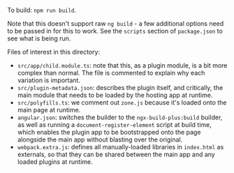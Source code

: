 To build: `npm run build`.

Note that this doesn't support raw `ng build` - a few additional options need to be passed in for this to work. See the
`scripts` section of `package.json` to see what is being run.

Files of interest in this directory:

*   `src/app/child.module.ts`: note that this, as a plugin module, is a bit more complex than normal. The file is 
    commented to explain why each variation is important.
*   `src/plugin-metadata.json`: describes the plugin itself, and critically, the main module that needs to be loaded by
    the hosting app at runtime.
*   `src/polyfills.ts`: we comment out `zone.js` because it's loaded onto the main page at runtime.
*   `angular.json`: switches the builder to the `ngx-build-plus:build` builder, as well as running a 
    `document-register-element` script at build time, which enables the plugin app to be bootstrapped onto the page
    alongside the main app without blasting over the original.
*   `webpack.extra.js`: defines all manually-loaded libraries in `index.html` as externals, so that they can be shared
    between the main app and any loaded plugins at runtime.
